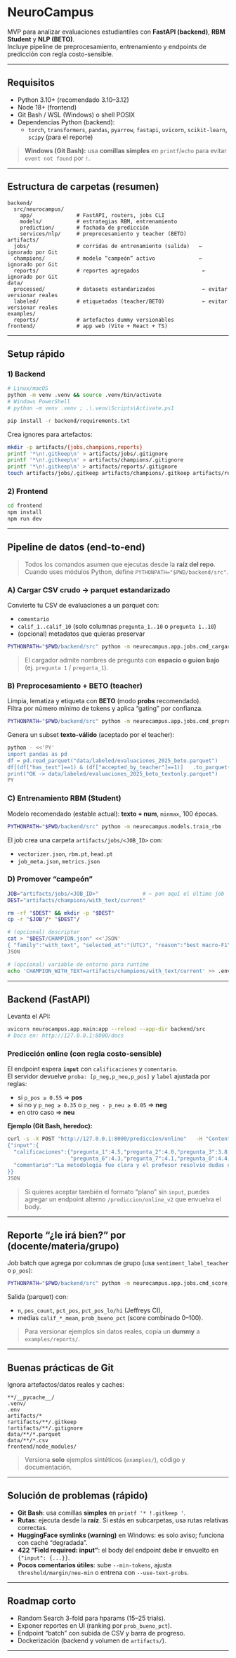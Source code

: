 # NeuroCampus

MVP para analizar evaluaciones estudiantiles con **FastAPI (backend)**, **RBM Student** y **NLP (BETO)**.  
Incluye pipeline de preprocesamiento, entrenamiento y endpoints de predicción con regla costo-sensible.

---

## Requisitos

- Python 3.10+ (recomendado 3.10–3.12)
- Node 18+ (frontend)
- Git Bash / WSL (Windows) o shell POSIX
- Dependencias Python (backend):
  - `torch`, `transformers`, `pandas`, `pyarrow`, `fastapi`, `uvicorn`, `scikit-learn`, `scipy` (para el reporte)

> **Windows (Git Bash):** usa **comillas simples** en `printf`/`echo` para evitar `event not found` por `!`.

---

## Estructura de carpetas (resumen)

```
backend/
  src/neurocampus/
    app/              # FastAPI, routers, jobs CLI
    models/           # estrategias RBM, entrenamiento
    prediction/       # fachada de predicción
    services/nlp/     # preprocesamiento y teacher (BETO)
artifacts/
  jobs/               # corridas de entrenamiento (salida)   ← ignorado por Git
  champions/          # modelo “campeón” activo              ← ignorado por Git
  reports/            # reportes agregados                    ← ignorado por Git
data/
  processed/          # datasets estandarizados               ← evitar versionar reales
  labeled/            # etiquetados (teacher/BETO)            ← evitar versionar reales
examples/
  reports/            # artefactos dummy versionables
frontend/             # app web (Vite + React + TS)
```

---

## Setup rápido

### 1) Backend

```bash
# Linux/macOS
python -m venv .venv && source .venv/bin/activate
# Windows PowerShell
# python -m venv .venv ; .\.venv\Scripts\Activate.ps1

pip install -r backend/requirements.txt
```

Crea ignores para artefactos:

```bash
mkdir -p artifacts/{jobs,champions,reports}
printf '*\n!.gitkeep\n' > artifacts/jobs/.gitignore
printf '*\n!.gitkeep\n' > artifacts/champions/.gitignore
printf '*\n!.gitkeep\n' > artifacts/reports/.gitignore
touch artifacts/jobs/.gitkeep artifacts/champions/.gitkeep artifacts/reports/.gitkeep
```

### 2) Frontend

```bash
cd frontend
npm install
npm run dev
```

---

## Pipeline de datos (end-to-end)

> Todos los comandos asumen que ejecutas desde la **raíz del repo**.  
> Cuando uses módulos Python, define `PYTHONPATH="$PWD/backend/src"`.

### A) Cargar CSV crudo → parquet estandarizado

Convierte tu CSV de evaluaciones a un parquet con:
- `comentario`
- `calif_1..calif_10` (solo columnas `pregunta_1..10` o `pregunta 1..10`)
- (opcional) metadatos que quieras preservar

```bash
PYTHONPATH="$PWD/backend/src" python -m neurocampus.app.jobs.cmd_cargar_dataset   --in examples/Evaluacion.csv   --out data/processed/evaluaciones_2025.parquet   --meta-list "codigo_materia,docente,grupo,periodo"
```

> El cargador admite nombres de pregunta con **espacio o guion bajo** (ej. `pregunta 1` / `pregunta_1`).

### B) Preprocesamiento + BETO (teacher)

Limpia, lematiza y etiqueta con **BETO** (modo **probs** recomendado).  
Filtra por número mínimo de tokens y aplica “gating” por confianza.

```bash
PYTHONPATH="$PWD/backend/src" python -m neurocampus.app.jobs.cmd_preprocesar_beto   --in data/processed/evaluaciones_2025.parquet   --out data/labeled/evaluaciones_2025_beto.parquet   --beto-mode probs   --threshold 0.90 --margin 0.25 --neu-min 0.90   --min-tokens 1
```

Genera un subset **texto-válido** (aceptado por el teacher):

```bash
python - <<'PY'
import pandas as pd
df = pd.read_parquet("data/labeled/evaluaciones_2025_beto.parquet")
df[(df["has_text"]==1) & (df["accepted_by_teacher"]==1)]   .to_parquet("data/labeled/evaluaciones_2025_beto_textonly.parquet", index=False)
print("OK -> data/labeled/evaluaciones_2025_beto_textonly.parquet")
PY
```

### C) Entrenamiento RBM (Student)

Modelo recomendado (estable actual): **texto + num**, `minmax`, 100 épocas.

```bash
PYTHONPATH="$PWD/backend/src" python -m neurocampus.models.train_rbm   --type general   --data data/labeled/evaluaciones_2025_beto_textonly.parquet   --job-id auto   --seed 42   --epochs 100 --n-hidden 64   --cd-k 1 --epochs-rbm 1   --batch-size 128   --lr-rbm 5e-3 --lr-head 1e-2   --scale-mode minmax   --use-text-probs
```

El job crea una carpeta `artifacts/jobs/<JOB_ID>` con:
- `vectorizer.json`, `rbm.pt`, `head.pt`
- `job_meta.json`, `metrics.json`

### D) Promover “campeón”

```bash
JOB="artifacts/jobs/<JOB_ID>"              # ← pon aquí el último job
DEST="artifacts/champions/with_text/current"

rm -rf "$DEST" && mkdir -p "$DEST"
cp -r "$JOB"/* "$DEST"/

# (opcional) descriptor
cat > "$DEST/CHAMPION.json" <<'JSON'
{ "family":"with_text", "selected_at":"(UTC)", "reason":"best macro-F1", "notes":"text+num,minmax,100ep" }
JSON

# (opcional) variable de entorno para runtime
echo 'CHAMPION_WITH_TEXT=artifacts/champions/with_text/current' >> .env
```

---

## Backend (FastAPI)

Levanta el API:

```bash
uvicorn neurocampus.app.main:app --reload --app-dir backend/src
# Docs en: http://127.0.0.1:8000/docs
```

### Predicción online (con regla costo-sensible)

El endpoint espera **`input`** con `calificaciones` y `comentario`.  
El servidor devuelve `proba: [p_neg,p_neu,p_pos]` y `label` ajustada por reglas:

- si `p_pos ≥ 0.55` ⇒ **pos**
- si no y `p_neg ≥ 0.35` o `p_neg - p_neu ≥ 0.05` ⇒ **neg**
- en otro caso ⇒ **neu**

**Ejemplo (Git Bash, heredoc):**
```bash
curl -s -X POST "http://127.0.0.1:8000/prediccion/online"   -H "Content-Type: application/json; charset=utf-8"   --data-binary @- <<'JSON'
{"input":{
  "calificaciones":{"pregunta_1":4.5,"pregunta_2":4.0,"pregunta_3":3.8,"pregunta_4":4.2,"pregunta_5":4.6,
                    "pregunta_6":4.3,"pregunta_7":4.1,"pregunta_8":4.4,"pregunta_9":4.0,"pregunta_10":4.5},
  "comentario":"La metodología fue clara y el profesor resolvió dudas con paciencia."
}}
JSON
```

> Si quieres aceptar también el formato “plano” sin `input`, puedes agregar un endpoint alterno `/prediccion/online_v2` que envuelva el body.

---

## Reporte “¿le irá bien?” por (docente/materia/grupo)

Job batch que agrega por columnas de grupo (usa `sentiment_label_teacher` o `p_pos`):

```bash
PYTHONPATH="$PWD/backend/src" python -m neurocampus.app.jobs.cmd_score_docente   --in data/labeled/evaluaciones_2025_beto.parquet   --out artifacts/reports/docente_score.parquet   --group-cols "codigo materia,grupo"   --pos-th 0.55 --alpha 0.05 --mix-w 0.4
```

Salida (parquet) con:
- `n`, `pos_count`, `pct_pos`, `pct_pos_lo/hi` (Jeffreys CI),
- medias `calif_*_mean`, `prob_bueno_pct` (score combinado 0–100).

> Para versionar ejemplos sin datos reales, copia un **dummy** a `examples/reports/`.

---

## Buenas prácticas de Git

Ignora artefactos/datos reales y caches:

```
**/__pycache__/
.venv/
.env
artifacts/*
!artifacts/**/.gitkeep
!artifacts/**/.gitignore
data/**/*.parquet
data/**/*.csv
frontend/node_modules/
```

> Versiona **solo** ejemplos sintéticos (`examples/`), código y documentación.

---

## Solución de problemas (rápido)

- **Git Bash**: usa comillas **simples** en `printf '*
!.gitkeep
'`.
- **Rutas**: ejecuta desde la **raíz**. Si estás en subcarpetas, usa rutas relativas correctas.
- **HuggingFace symlinks (warning)** en Windows: es solo aviso; funciona con caché “degradada”.
- **422 “Field required: input”**: el body del endpoint debe ir envuelto en `{"input": {...}}`.
- **Pocos comentarios útiles**: sube `--min-tokens`, ajusta `threshold/margin/neu-min` o entrena con `--use-text-probs`.

---

## Roadmap corto

- Random Search 3-fold para hparams (15–25 trials).
- Exponer reportes en UI (ranking por `prob_bueno_pct`).
- Endpoint “batch” con subida de CSV y barra de progreso.
- Dockerización (backend y volumen de `artifacts/`).

---
